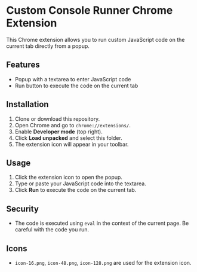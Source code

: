 # Custom Console Runner Chrome Extension

This Chrome extension allows you to run custom JavaScript code on the current tab directly from a popup.

## Features
- Popup with a textarea to enter JavaScript code
- Run button to execute the code on the current tab

## Installation
1. Clone or download this repository.
2. Open Chrome and go to `chrome://extensions/`.
3. Enable **Developer mode** (top right).
4. Click **Load unpacked** and select this folder.
5. The extension icon will appear in your toolbar.

## Usage
1. Click the extension icon to open the popup.
2. Type or paste your JavaScript code into the textarea.
3. Click **Run** to execute the code on the current tab.

## Security
- The code is executed using `eval` in the context of the current page. Be careful with the code you run.

## Icons
- `icon-16.png`, `icon-48.png`, `icon-128.png` are used for the extension icon. 